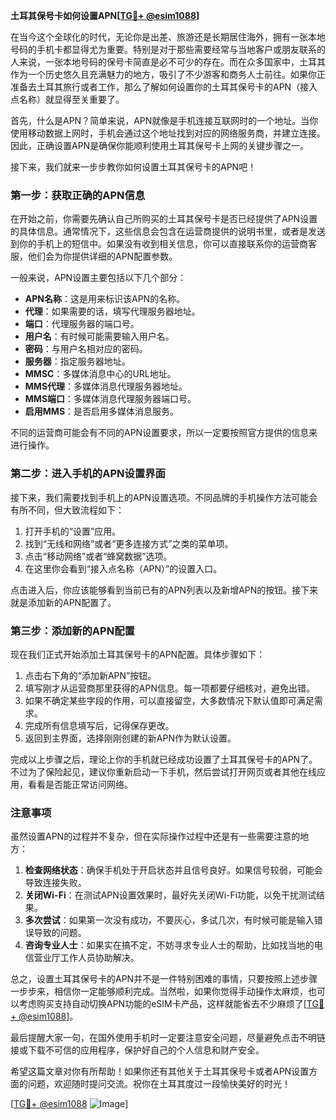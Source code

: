 **土耳其保号卡如何设置APN[[TG💪+ @esim1088](https://t.me/s/esim1088)]**

在当今这个全球化的时代，无论你是出差、旅游还是长期居住海外，拥有一张本地号码的手机卡都显得尤为重要。特别是对于那些需要经常与当地客户或朋友联系的人来说，一张本地号码的保号卡简直是必不可少的存在。而在众多国家中，土耳其作为一个历史悠久且充满魅力的地方，吸引了不少游客和商务人士前往。如果你正准备去土耳其旅行或者工作，那么了解如何设置你的土耳其保号卡的APN（接入点名称）就显得至关重要了。

首先，什么是APN？简单来说，APN就像是手机连接互联网时的一个地址。当你使用移动数据上网时，手机会通过这个地址找到对应的网络服务商，并建立连接。因此，正确设置APN是确保你能顺利使用土耳其保号卡上网的关键步骤之一。

接下来，我们就来一步步教你如何设置土耳其保号卡的APN吧！

### 第一步：获取正确的APN信息

在开始之前，你需要先确认自己所购买的土耳其保号卡是否已经提供了APN设置的具体信息。通常情况下，这些信息会包含在运营商提供的说明书里，或者是发送到你的手机上的短信中。如果没有收到相关信息，你可以直接联系你的运营商客服，他们会为你提供详细的APN配置参数。

一般来说，APN设置主要包括以下几个部分：

- **APN名称**：这是用来标识该APN的名称。
- **代理**：如果需要的话，填写代理服务器地址。
- **端口**：代理服务器的端口号。
- **用户名**：有时候可能需要输入用户名。
- **密码**：与用户名相对应的密码。
- **服务器**：指定服务器地址。
- **MMSC**：多媒体消息中心的URL地址。
- **MMS代理**：多媒体消息代理服务器地址。
- **MMS端口**：多媒体消息代理服务器端口号。
- **启用MMS**：是否启用多媒体消息服务。

不同的运营商可能会有不同的APN设置要求，所以一定要按照官方提供的信息来进行操作。

### 第二步：进入手机的APN设置界面

接下来，我们需要找到手机上的APN设置选项。不同品牌的手机操作方法可能会有所不同，但大致流程如下：

1. 打开手机的“设置”应用。
2. 找到“无线和网络”或者“更多连接方式”之类的菜单项。
3. 点击“移动网络”或者“蜂窝数据”选项。
4. 在这里你会看到“接入点名称（APN）”的设置入口。

点击进入后，你应该能够看到当前已有的APN列表以及新增APN的按钮。接下来就是添加新的APN配置了。

### 第三步：添加新的APN配置

现在我们正式开始添加土耳其保号卡的APN配置。具体步骤如下：

1. 点击右下角的“添加新APN”按钮。
2. 填写刚才从运营商那里获得的APN信息。每一项都要仔细核对，避免出错。
3. 如果不确定某些字段的作用，可以直接留空，大多数情况下默认值即可满足需求。
4. 完成所有信息填写后，记得保存更改。
5. 返回到主界面，选择刚刚创建的新APN作为默认设置。

完成以上步骤之后，理论上你的手机就已经成功设置了土耳其保号卡的APN了。不过为了保险起见，建议你重新启动一下手机，然后尝试打开网页或者其他在线应用，看看是否能正常访问网络。

### 注意事项

虽然设置APN的过程并不复杂，但在实际操作过程中还是有一些需要注意的地方：

1. **检查网络状态**：确保手机处于开启状态并且信号良好。如果信号较弱，可能会导致连接失败。
2. **关闭Wi-Fi**：在测试APN设置效果时，最好先关闭Wi-Fi功能，以免干扰测试结果。
3. **多次尝试**：如果第一次没有成功，不要灰心，多试几次，有时候可能是输入错误导致的问题。
4. **咨询专业人士**：如果实在搞不定，不妨寻求专业人士的帮助，比如找当地的电信营业厅工作人员协助解决。

总之，设置土耳其保号卡的APN并不是一件特别困难的事情，只要按照上述步骤一步步来，相信你一定能够顺利完成。当然啦，如果你觉得手动操作太麻烦，也可以考虑购买支持自动切换APN功能的eSIM卡产品，这样就能省去不少麻烦了[[TG💪+ @esim1088](https://t.me/s/esim1088)]。

最后提醒大家一句，在国外使用手机时一定要注意安全问题，尽量避免点击不明链接或下载不可信的应用程序，保护好自己的个人信息和财产安全。

希望这篇文章对你有所帮助！如果你还有其他关于土耳其保号卡或者APN设置方面的问题，欢迎随时提问交流。祝你在土耳其度过一段愉快美好的时光！

[[TG💪+ @esim1088](https://t.me/s/esim1088) ![Image](https://i.postimg.cc/4NQfJmqS/Snipaste-2025-05-13-00-14-12.png)]